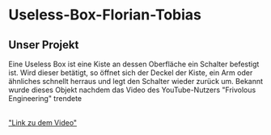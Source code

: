 # Useless-Box-Florian-Tobias

<h2> Unser Projekt</h2>
Eine Useless Box ist eine Kiste an dessen Oberfläche ein Schalter befestigt ist. Wird dieser betätigt, so öffnet sich der Deckel der Kiste, ein Arm oder ähnliches schnellt herraus und legt den Schalter wieder zurück um. Bekannt wurde dieses Objekt nachdem das Video des YouTube-Nutzers "Frivolous Engineering" trendete
</br>
<p allign="center">
  <a href="https://www.youtube.com/watch?time_continue=1&v=Z86V_ICUCD4" rel="notfollow">
    </br>
    "Link zu dem Video"
  </a>
 </p>
